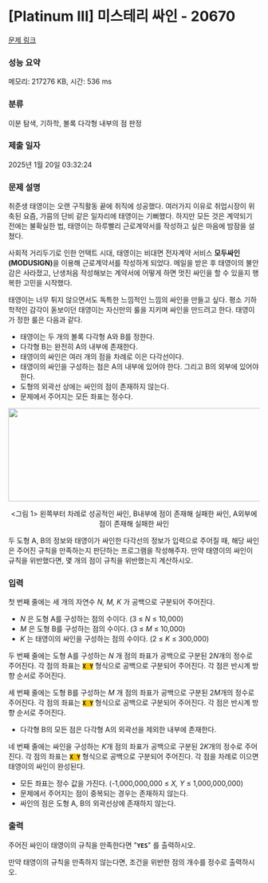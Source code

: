 # [Platinum III] 미스테리 싸인 - 20670 

[문제 링크](https://www.acmicpc.net/problem/20670) 

### 성능 요약

메모리: 217276 KB, 시간: 536 ms

### 분류

이분 탐색, 기하학, 볼록 다각형 내부의 점 판정

### 제출 일자

2025년 1월 20일 03:32:24

### 문제 설명

<p>취준생 태영이는 오랜 구직활동 끝에 취직에 성공했다. 여러가지 이유로 취업시장이 위축된 요즘, 가뭄의 단비 같은 일자리에 태영이는 기뻐했다. 하지만 모든 것은 계약되기 전에는 불확실한 법, 태영이는 하루빨리 근로계약서를 작성하고 싶은 마음에 밤잠을 설쳤다.</p>

<p>사회적 거리두기로 인한 언택트 시대, 태영이는 비대면 전자계약 서비스 <strong>모두싸인(MODUSIGN)</strong>을 이용해 근로계약서를 작성하게 되었다. 메일을 받은 후 태영이의 불안감은 사라졌고, 난생처음 작성해보는 계약서에 어떻게 하면 멋진 싸인을 할 수 있을지 행복한 고민을 시작했다.</p>

<p>태영이는 너무 튀지 않으면서도 독특한 느낌적인 느낌의 싸인을 만들고 싶다. 평소 기하학적인 감각이 돋보이던 태영이는 자신만의 룰을 지키며 싸인을 만드려고 한다. 태영이가 정한 룰은 다음과 같다.</p>

<ul>
	<li>태영이는 두 개의 볼록 다각형 A와 B를 정한다.</li>
	<li>다각형 B는 완전히 A의 내부에 존재한다.</li>
	<li>태영이의 싸인은 여러 개의 점을 차례로 이은 다각선이다.</li>
	<li>태영이의 싸인을 구성하는 점은 A의 내부에 있어야 한다. 그리고 B의 외부에 있어야 한다.</li>
	<li>도형의 외곽선 상에는 싸인의 점이 존재하지 않는다.</li>
	<li>문제에서 주어지는 모든 좌표는 정수다.</li>
</ul>

<p style="text-align: center;"><img alt="" src="https://upload.acmicpc.net/8338cb94-eb6a-4543-9732-ecf09dcd7dfc/" style="width: 600px; height: 187px;"></p>

<p style="text-align: center;"><그림 1> 왼쪽부터 차례로 성공적인 싸인, B내부에 점이 존재해 실패한 싸인, A외부에 점이 존재해 실패한 싸인</p>

<p> </p>

<p>두 도형 A, B의 정보와 태영이가 싸인한 다각선의 정보가 입력으로 주어질 때, 해당 싸인은 주어진 규칙을 만족하는지 판단하는 프로그램을 작성해주자. 만약 태영이의 싸인이 규칙을 위반했다면, 몇 개의 점이 규칙을 위반했는지 계산하시오.</p>

### 입력 

 <p>첫 번째 줄에는 세 개의 자연수 <em>N, M, K </em>가 공백으로 구분되어 주어진다.</p>

<ul>
	<li><em>N </em>은 도형 A를 구성하는 점의 수이다. (3 ≤ <em>N </em>​≤ 10,000)</li>
	<li><em>M </em>은 도형 B를 구성하는 점의 수이다. (3 ≤ <em>M </em>​≤ 10,000)</li>
	<li><em>K </em>는 태영이의 싸인을 구성하는 점의 수이다. (2 ≤ <em>K </em>​≤ 300,000)</li>
</ul>

<p>두 번째 줄에는 도형 A를 구성하는 <em>N </em>개 점의 좌표가 공백으로 구분된 2<em>N</em>개의 정수로 주어진다. 각 점의 좌표는 <strong><code><span style="background-color:#f1c40f;">X Y</span></code></strong> 형식으로 공백으로 구분되어 주어진다. 각 점은 반시계 방향 순서로 주어진다.</p>

<p>세 번째 줄에는 도형 B를 구성하는 <em>M</em> 개 점의 좌표가 공백으로 구분된 2<em>M</em>개의 정수로 주어진다. 각 점의 좌표는 <strong><code><span style="background-color:#f1c40f;">X Y</span></code></strong> 형식으로 공백으로 구분되어 주어진다. 각 점은 반시계 방향 순서로 주어진다.</p>

<ul>
	<li>다각형 B의 모든 점은 다각형 A의 외곽선을 제외한 내부에 존재한다.</li>
</ul>

<p>네 번째 줄에는 싸인을 구성하는 <em>K</em>개 점의 좌표가 공백으로 구분된 2<em>K</em>개의 정수로 주어진다. 각 점의 좌표는 <strong><code><span style="background-color:#f1c40f;">X Y</span></code></strong> 형식으로 공백으로 구분되어 주어진다. 각 점을 차례로 이으면 태영이의 싸인이 완성된다.</p>

<ul>
	<li>모든 좌표는 정수 값을 가진다. (-1,000,000,000 ≤ <em>X, Y </em>​≤ 1,000,000,000)</li>
	<li>문제에서 주어지는 점이 중복되는 경우는 존재하지 않는다.</li>
	<li>싸인의 점은 도형 A, B의 외곽선상에 존재하지 않는다.</li>
</ul>

### 출력 

 <p>주어진 싸인이 태영이의 규칙을 만족한다면 "<strong><code>YES</code></strong>" 를 출력하시오.</p>

<p>만약 태영이의 규칙을 만족하지 않는다면, 조건을 위반한 점의 개수를 정수로 출력하시오.</p>

